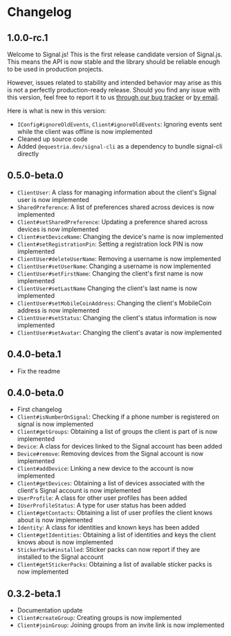 # Changelog

## 1.0.0-rc.1

Welcome to Signal.js! This is the first release candidate version of Signal.js. This means the API is now stable and the library should be reliable enough to be used in production projects.

However, issues related to stability and intended behavior may arise as this is not a perfectly production-ready release. Should you find any issue with this version, feel free to report it to us [through our bug tracker](https://bugs.equestria.dev/issues/SGJS) or [by email](mailto:hello@equestria.dev).

Here is what is new in this version:

* `IConfig#ignoreOldEvents`, `Client#ignoreOldEvents`: Ignoring events sent while the client was offline is now implemented
* Cleaned up source code
* Added `@equestria.dev/signal-cli` as a dependency to bundle signal-cli directly

## 0.5.0-beta.0

* `ClientUser`: A class for managing information about the client's Signal user is now implemented
* `SharedPreference`: A list of preferences shared across devices is now implemented
* `Client#setSharedPreference`: Updating a preference shared across devices is now implemented
* `Client#setDeviceName`: Changing the device's name is now implemented
* `Client#setRegistrationPin`: Setting a registration lock PIN is now implemented
* `ClientUser#deleteUserName`: Removing a username is now implemented
* `ClientUser#setUserName`: Changing a username is now implemented
* `ClientUser#setFirstName`: Changing the client's first name is now implemented
* `ClientUser#setLastName` Changing the client's last name is now implemented
* `ClientUser#setMobileCoinAddress`: Changing the client's MobileCoin address is now implemented
* `ClientUser#setStatus`: Changing the client's status information is now implemented
* `ClientUser#setAvatar`: Changing the client's avatar is now implemented

## 0.4.0-beta.1

* Fix the readme

## 0.4.0-beta.0

* First changelog
* `Client#isNumberOnSignal`: Checking if a phone number is registered on signal is now implemented
* `Client#getGroups`: Obtaining a list of groups the client is part of is now implemented
* `Device`: A class for devices linked to the Signal account has been added
* `Device#remove`: Removing devices from the Signal account is now implemented
* `Client#addDevice`: Linking a new device to the account is now implemented
* `Client#getDevices`: Obtaining a list of devices associated with the client's Signal account is now implemented
* `UserProfile`: A class for other user profiles has been added
* `IUserProfileStatus`: A type for user status has been added
* `Client#getContacts`: Obtaining a list of user profiles the client knows about is now implemented
* `Identity`: A class for identities and known keys has been added
* `Client#getIdentities`: Obtaining a list of identities and keys the client knows about is now implemented
* `StickerPack#installed`: Sticker packs can now report if they are installed to the Signal account
* `Client#getStickerPacks`: Obtaining a list of available sticker packs is now implemented

## 0.3.2-beta.1

* Documentation update
* `Client#createGroup`: Creating groups is now implemented
* `Client#joinGroup`: Joining groups from an invite link is now implemented
